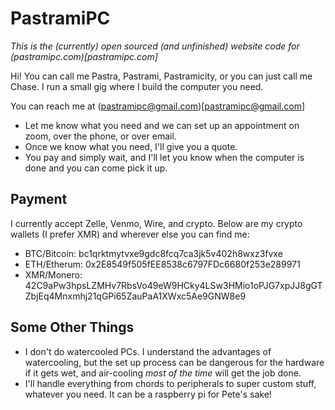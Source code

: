 # PastramiPC

*This is the (currently) open sourced (and unfinished) website code for (pastramipc.com)[pastramipc.com]*

Hi! You can call me Pastra, Pastrami, Pastramicity, or you can just call me Chase. I run a small gig where I build the computer you need. 

You can reach me at (pastramipc@gmail.com)[pastramipc@gmail.com]

- Let me know what you need and we can set up an appointment on zoom, over the phone, or over email.
- Once we know what you need, I'll give you a quote.
- You pay and simply wait, and I'll let you know when the computer is done and you can come pick it up.

## Payment

I currently accept Zelle, Venmo, Wire, and crypto. Below are my crypto wallets (I prefer XMR) and wherever else you can find me:

- BTC/Bitcoin: bc1qrktmytvxe9gdc8fcq7ca3jk5v402h8wxz3fvxe
- ETH/Etherum: 0x2E8549f505fEE8538c6797FDc6680f253e289971
- XMR/Monero: 42C9aPw3hpsLZMHv7RbsVo49eW9HCky4LSw3HMio1oPJG7xpJJ8gGTZbjEq4Mnxmhj21qGPi65ZauPaA1XWxc5Ae9GNW8e9

## Some Other Things

- I don't do watercooled PCs. I understand the advantages of watercooling, but the set up process can be dangerous for the hardware if it gets wet, and air-cooling *most of the time* will get the job done.
- I'll handle everything from chords to peripherals to super custom stuff, whatever you need. It can be a raspberry pi for Pete's sake!
